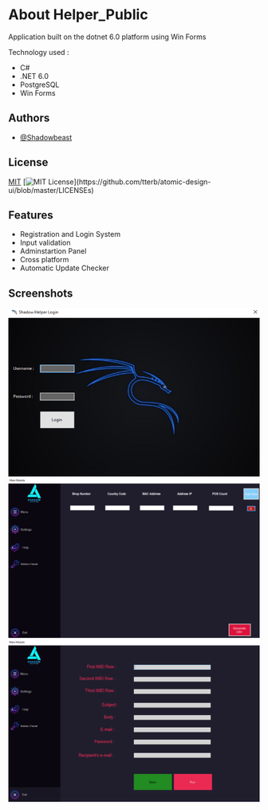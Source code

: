 # About Helper_Public

Application built on the dotnet 6.0 platform using Win Forms 

Technology used :
- C#
- .NET 6.0
- PostgreSQL 
- Win Forms
## Authors

- [@Shadowbeast](https://www.github.com/shadowbeast666)


## License

[MIT](https://choosealicense.com/licenses/mit/) [![MIT License](https://img.shields.io/apm/l/atomic-design-ui.svg?)](https://github.com/tterb/atomic-design-ui/blob/master/LICENSEs)



## Features

- Registration and Login System 
- Input validation
- Adminstartion Panel
- Cross platform
- Automatic Update Checker



## Screenshots

![App Screenshot 1](./images/pic1.PNG)
![App Screenshot 2](./images/pic2.PNG)
![App Screenshot 3](./images/pic3.PNG)

